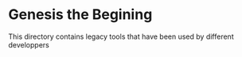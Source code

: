 # Genesis the Begining

This directory contains legacy tools that have been used by different developpers
